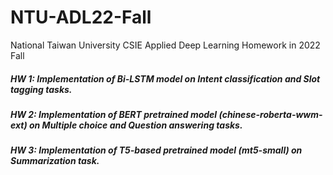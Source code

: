 # NTU-ADL22-Fall
National Taiwan University CSIE Applied Deep Learning Homework in 2022 Fall
##### HW 1: Implementation of Bi-LSTM model on Intent classification and Slot tagging tasks.
##### HW 2: Implementation of BERT pretrained model (chinese-roberta-wwm-ext) on Multiple choice and Question answering tasks.
##### HW 3: Implementation of T5-based pretrained model (mt5-small) on Summarization task.
